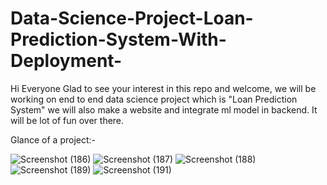 # Data-Science-Project-Loan-Prediction-System-With-Deployment-
Hi Everyone Glad to see your interest in this repo and welcome, we will be working on end to end data science project which is "Loan Prediction System" we will also make a website and integrate ml model in backend. It will be lot of fun over there.

Glance of a project:-

![Screenshot (186)](https://github.com/shishodiamanish/Loan-Approval-Prediction-System/assets/85450180/9034ce70-3b7f-47ca-b495-0da6f217a537)
![Screenshot (187)](https://github.com/shishodiamanish/Loan-Approval-Prediction-System/assets/85450180/48c342d5-8fb1-47f8-86e4-0e598e6b4007)
![Screenshot (188)](https://github.com/shishodiamanish/Loan-Approval-Prediction-System/assets/85450180/814cefb4-519c-46ab-be7e-3c88a0ac2e74)
![Screenshot (189)](https://github.com/shishodiamanish/Loan-Approval-Prediction-System/assets/85450180/e89d892c-0571-475e-8c90-66d1a0a3cd2c)
![Screenshot (191)](https://github.com/shishodiamanish/Loan-Approval-Prediction-System/assets/85450180/e9910863-5b15-4cd1-b0be-2cc986ddd789)
